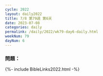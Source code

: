 ```yaml
---
cycle: 2022
layout: daily2022
title: 7/8 第79週 第6天 
date: 2023-07-08
categories: daily
permalink: /daily/2022/wk79-day6-daily.html
weekNum: 79
dayNum: 6
---
```


### 問題：

{%- include BibleLinks2022.html -%}
